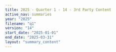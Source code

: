 ```yaml
---
title: 2025 - Quarter 1 - 14 - 3rd Party Content
active_nav: summaries
year: "2025"
filename: "q1"
version: "14"
start_date: "2025-01-01"
end_date: "2025-03-31"
layout: "summary_content"
---
```

